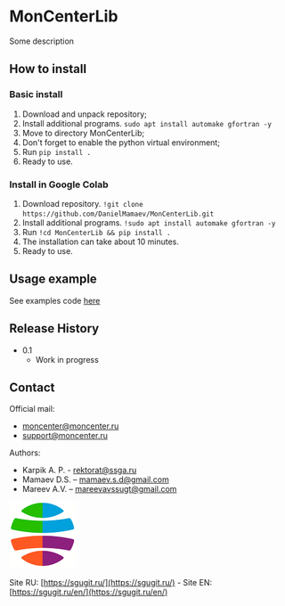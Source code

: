 # MonCenterLib

Some description

## How to install
### Basic install

1. Download and unpack repository;
2. Install additional programs. `sudo apt install automake gfortran -y`
3. Move to directory MonCenterLib;
4. Don't forget to enable the python virtual environment;
5. Run `pip install .`
6. Ready to use.

### Install in Google Colab

1. Download repository. `!git clone https://github.com/DanielMamaev/MonCenterLib.git`
2. Install additional programs. `!sudo apt install automake gfortran -y`
3. Run `!cd MonCenterLib && pip install .`
4. The installation can take about 10 minutes.
4. Ready to use.

## Usage example

See examples code [here](examples/)

## Release History

* 0.1
    * Work in progress

## Contact
Official mail:
+ moncenter@moncenter.ru
+ support@moncenter.ru

Authors:
- Karpik A. P. - rektorat@ssga.ru
- Mamaev D.S. – mamaev.s.d@gmail.com
- Mareev A.V. – mareevavssugt@gmail.com

![](ssugt.png)

Site RU: [https://sgugit.ru/](https://sgugit.ru/) - Site EN: [https://sgugit.ru/en/](https://sgugit.ru/en/)